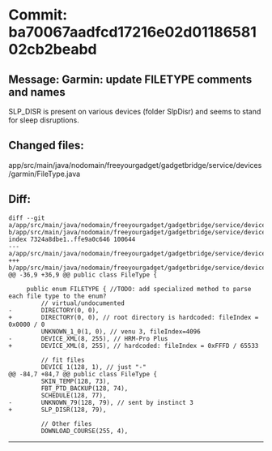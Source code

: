 # Commit: ba70067aadfcd17216e02d0118658102cb2beabd
## Message: Garmin: update FILETYPE comments and names

SLP_DISR is present on various devices (folder SlpDisr) and seems to stand for sleep disruptions.
## Changed files:
app/src/main/java/nodomain/freeyourgadget/gadgetbridge/service/devices/garmin/FileType.java

## Diff:
```
diff --git a/app/src/main/java/nodomain/freeyourgadget/gadgetbridge/service/devices/garmin/FileType.java b/app/src/main/java/nodomain/freeyourgadget/gadgetbridge/service/devices/garmin/FileType.java
index 7324a8dbe1..ffe9a0c646 100644
--- a/app/src/main/java/nodomain/freeyourgadget/gadgetbridge/service/devices/garmin/FileType.java
+++ b/app/src/main/java/nodomain/freeyourgadget/gadgetbridge/service/devices/garmin/FileType.java
@@ -36,9 +36,9 @@ public class FileType {
 
     public enum FILETYPE { //TODO: add specialized method to parse each file type to the enum?
         // virtual/undocumented
-        DIRECTORY(0, 0),
+        DIRECTORY(0, 0), // root directory is hardcoded: fileIndex = 0x0000 / 0
         UNKNOWN_1_0(1, 0), // venu 3, fileIndex=4096
-        DEVICE_XML(8, 255), // HRM-Pro Plus
+        DEVICE_XML(8, 255), // hardcoded: fileIndex = 0xFFFD / 65533
 
         // fit files
         DEVICE_1(128, 1), // just "-"
@@ -84,7 +84,7 @@ public class FileType {
         SKIN_TEMP(128, 73),
         FBT_PTD_BACKUP(128, 74),
         SCHEDULE(128, 77),
-        UNKNOWN_79(128, 79), // sent by instinct 3
+        SLP_DISR(128, 79),
 
         // Other files
         DOWNLOAD_COURSE(255, 4),
```
-----------------------------------
